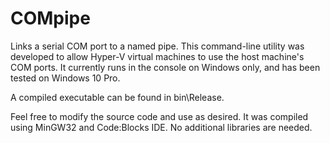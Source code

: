 # COMpipe
Links a serial COM port to a named pipe.  This command-line utility was developed to allow Hyper-V virtual machines to use the host machine's COM ports.  It currently runs in the console on Windows only, and has been tested on Windows 10 Pro.

A compiled executable can be found in bin\Release.

Feel free to modify the source code and use as desired.  It was compiled using MinGW32 and Code:Blocks IDE.  No additional libraries are needed.

